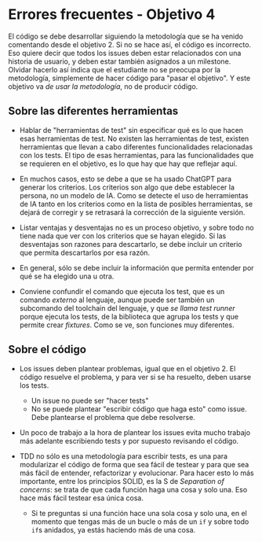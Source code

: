 # Errores frecuentes - Objetivo 4

El código se debe desarrollar siguiendo la metodología que se ha venido
comentando desde el objetivo 2. Si no se hace así, el código es incorrecto. Eso
quiere decir que todos los issues deben estar relacionados con una historia de
usuario, y deben estar también asignados a un milestone. Olvidar hacerlo así
indica que el estudiante no se preocupa por la metodología, simplemente de hacer
código para "pasar el objetivo". Y este objetivo va *de usar la metodología*, no
de producir código.

## Sobre las diferentes herramientas

- Hablar de "herramientas de test" sin especificar qué es lo que hacen esas
  herramientas de test. No existen las herramientas de test, existen
  herramientas que llevan a cabo diferentes funcionalidades relacionadas con los
  tests. El tipo de esas herramientas, para las funcionalidades que se requieren
  en el objetivo, es lo que hay que hay que reflejar aquí.

- En muchos casos, esto se debe a que se ha usado ChatGPT para generar los
  criterios. Los criterios son algo que debe establecer la persona, no un modelo
  de IA. Como se detecte el uso de herramientas de IA tanto en los criterios
  como en la lista de posibles herramientas, se dejará de corregir y se
  retrasará la corrección de la siguiente versión.

- Listar ventajas y desventajas no es un proceso objetivo, y sobre todo no tiene
  nada que ver con los criterios que se hayan elegido. Si las desventajas son
  razones para descartarlo, se debe incluir un criterio que permita descartarlos
  por esa razón.

- En general, sólo se debe incluir la información que permita entender por qué
  se ha elegido una u otra.

- Conviene confundir el comando que ejecuta los test, que es un comando
  *externo* al lenguaje, aunque puede ser también un subcomando del toolchain
  del lenguaje, y que *se llama test runner* porque ejecuta los tests, de la
  biblioteca que agrupa los tests y que permite crear *fixtures*. Como se ve,
  son funciones muy diferentes.

## Sobre el código

- Los issues deben plantear problemas, igual que en el objetivo 2. El código
  resuelve el problema, y para ver si se ha resuelto, deben usarse los tests.
  - Un issue no puede ser "hacer tests"
  - No se puede plantear "escribir código que haga esto" como issue. Debe
    plantearse el problema que debe resolverse.
- Un poco de trabajo a la hora de plantear los issues evita mucho trabajo más
  adelante escribiendo tests y por supuesto revisando el código.

- TDD no sólo es una metodología para escribir tests, es una para modularizar el
  código de forma que sea fácil de testear y para que sea más fácil de entender,
  refactorizar y evolucionar. Para hacer esto lo más importante, entre los
  principios SOLID, es la S de *Separation of concerns*: se trata de que cada
  función haga una cosa y solo una. Eso hace más fácil testear esa única cosa.
  - Si te preguntas si una función hace una sola cosa y solo una, en el momento
    que tengas más de un bucle o más de un `if` y sobre todo `if`s anidados, ya
    estás haciendo más de una cosa.
